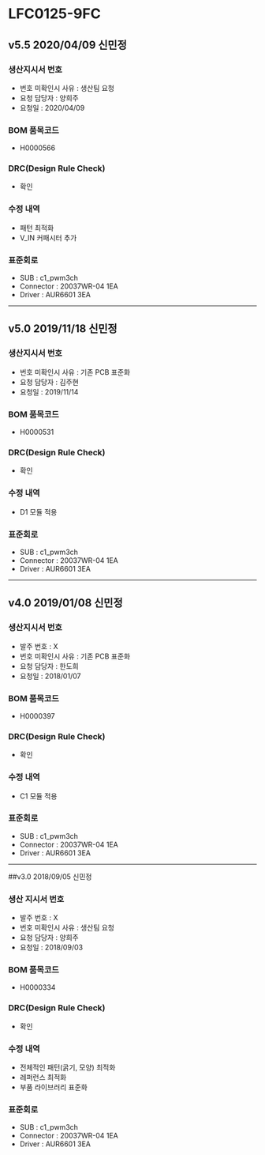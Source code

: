 # LFC0125-9FC

## v5.5 2020/04/09 신민정

### 생산지시서 번호
* 번호 미확인시 사유 : 생산팀 요청
* 요청 담당자 : 양희주
* 요청일 : 2020/04/09

### BOM 품목코드
* H0000566

### DRC(Design Rule Check)
* 확인

### 수정 내역
* 패턴 최적화
* V_IN 커패시터 추가

### 표준회로
* SUB : c1_pwm3ch
* Connector : 20037WR-04 1EA
* Driver : AUR6601 3EA

----------

## v5.0 2019/11/18 신민정

### 생산지시서 번호
* 번호 미확인시 사유 : 기존 PCB 표준화
* 요청 담당자 : 김주현
* 요청일 : 2019/11/14

### BOM 품목코드
* H0000531

### DRC(Design Rule Check)
* 확인

### 수정 내역
* D1 모듈 적용

### 표준회로
* SUB : c1_pwm3ch
* Connector : 20037WR-04 1EA
* Driver : AUR6601 3EA

----------

## v4.0 2019/01/08 신민정

### 생산지시서 번호
* 발주 번호 : X
* 번호 미확인시 사유 : 기존 PCB 표준화
* 요청 담당자 : 한도희
* 요청일 : 2018/01/07

### BOM 품목코드
* H0000397

### DRC(Design Rule Check)
* 확인

### 수정 내역
* C1 모듈 적용

### 표준회로
* SUB : c1_pwm3ch
* Connector : 20037WR-04 1EA
* Driver : AUR6601 3EA

----------

##v3.0 2018/09/05 신민정

### 생산 지시서 번호
* 발주 번호 : X
* 번호 미확인시 사유 : 생산팀 요청
* 요청 담당자 : 양희주
* 요청일 : 2018/09/03

### BOM 품목코드
* H0000334

### DRC(Design Rule Check)
  * 확인

### 수정 내역
* 전체적인 패턴(굵기, 모양) 최적화
* 레퍼런스 최적화
* 부품 라이브러리 표준화

### 표준회로
* SUB : c1_pwm3ch
* Connector : 20037WR-04 1EA
* Driver : AUR6601 3EA
